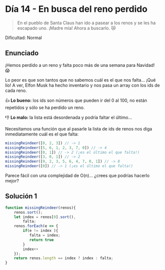 # Día 14 - En busca del reno perdido

> En el pueblo de Santa Claus han ido a pasear a los renos y se les ha escapado uno. ¡Madre mía! Ahora a buscarlo. 😿

Dificultad: Normal

## Enunciado

¡Hemos perdido a un reno y falta poco más de una semana para Navidad! 😱

Lo peor es que son tantos que no sabemos cuál es el que nos falta... ¡Qué lío! A ver, Elfon Musk ha hecho inventario y nos pasa un array con los ids de cada reno.

👍 **Lo bueno:** los ids son números que pueden ir del 0 al 100, no están repetidos y sólo se ha perdido un reno.

👎 **Lo malo:** la lista está desordenada y podría faltar el último...

Necesitamos una función que al pasarle la lista de ids de renos nos diga inmediatamente cuál es el que falta:

```js
missingReindeer([0, 2, 3]) // -> 1
missingReindeer([5, 6, 1, 2, 3, 7, 0]) // -> 4
missingReindeer([0, 1]) // -> 2 (¡es el último el que falta!)
missingReindeer([3, 0, 1]) // -> 2
missingReindeer([9, 2, 3, 5, 6, 4, 7, 0, 1]) // -> 8
missingReindeer([0]) // -> 1 (¡es el último el que falta!)
```

Parece fácil con una complejidad de O(n)... ¿crees que podrías hacerlo mejor?

## Solución 1

```js
function missingReindeer(renos){
    renos.sort();
    let index = renos[0].sort(),
        falta;
    renos.forEach(e => {
        if(e != index ){
           falta = index;
           return true
        }
        index++
    });
    return renos.length == index ? index : falta;
}
```


